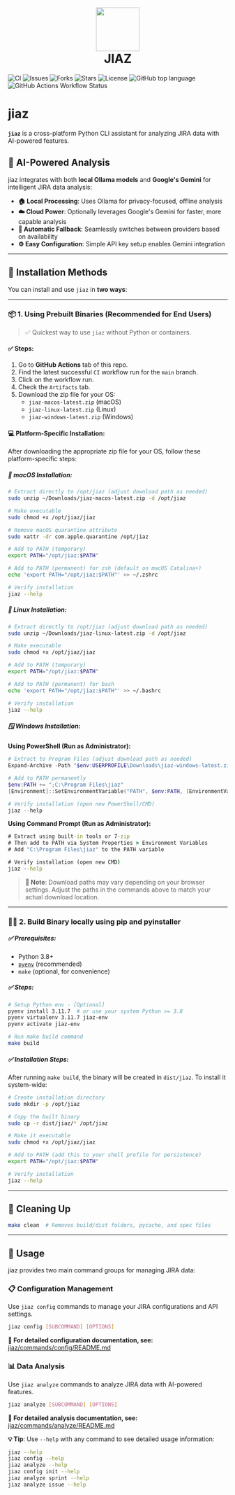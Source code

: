 <h1 align="center">
  <img src="https://raw.githubusercontent.com/sankur-codes/jiaz/main/utils/asset/jiaz_logo.jpg" width="100" />
  <br/>
  JIAZ
</h1>

  ![CI](https://github.com/sankur-codes/jiaz/actions/workflows/ci.yml/badge.svg)
  ![Issues](https://img.shields.io/github/issues/sankur-codes/jiaz?style=flat-square)
  ![Forks](https://img.shields.io/github/forks/sankur-codes/jiaz?style=flat-square)
  ![Stars](https://img.shields.io/github/stars/sankur-codes/jiaz?style=flat-square)
  ![License](https://img.shields.io/github/license/sankur-codes/jiaz?style=flat-square)
  ![GitHub top language](https://img.shields.io/github/languages/top/sankur-codes/jiaz)
  ![GitHub Actions Workflow Status](https://img.shields.io/github/actions/workflow/status/sankur-codes/jiaz/ci.yaml)

# jiaz

**`jiaz`** is a cross-platform Python CLI assistant for analyzing JIRA data with AI-powered features.

## 🤖 AI-Powered Analysis

jiaz integrates with both **local Ollama models** and **Google's Gemini** for intelligent JIRA data analysis:

- **🏠 Local Processing**: Uses Ollama for privacy-focused, offline analysis
- **☁️ Cloud Power**: Optionally leverages Google's Gemini for faster, more capable analysis
- **🔀 Automatic Fallback**: Seamlessly switches between providers based on availability
- **⚙️ Easy Configuration**: Simple API key setup enables Gemini integration

---

## 🚀 Installation Methods

You can install and use `jiaz` in **two ways**:

---

### 📦 1. Using Prebuilt Binaries (Recommended for End Users)

> ✅ Quickest way to use `jiaz` without Python or containers.

#### ✅ Steps:
1. Go to **GitHub Actions** tab of this repo.
2. Find the latest successful `CI` workflow run for the `main` branch.
3. Click on the workflow run.
4. Check the `Artifacts` tab.
5. Download the zip file for your OS:
   - `jiaz-macos-latest.zip` (macOS)
   - `jiaz-linux-latest.zip` (Linux)
   - `jiaz-windows-latest.zip` (Windows)

#### 💻 Platform-Specific Installation:

After downloading the appropriate zip file for your OS, follow these platform-specific steps:

##### 🍎 macOS Installation:

```bash
# Extract directly to /opt/jiaz (adjust download path as needed)
sudo unzip ~/Downloads/jiaz-macos-latest.zip -d /opt/jiaz

# Make executable
sudo chmod +x /opt/jiaz/jiaz

# Remove macOS quarantine attribute
sudo xattr -dr com.apple.quarantine /opt/jiaz

# Add to PATH (temporary)
export PATH="/opt/jiaz:$PATH"

# Add to PATH (permanent) for zsh (default on macOS Catalina+)
echo 'export PATH="/opt/jiaz:$PATH"' >> ~/.zshrc

# Verify installation
jiaz --help
```

##### 🐧 Linux Installation:

```bash
# Extract directly to /opt/jiaz (adjust download path as needed)
sudo unzip ~/Downloads/jiaz-linux-latest.zip -d /opt/jiaz

# Make executable
sudo chmod +x /opt/jiaz/jiaz

# Add to PATH (temporary)
export PATH="/opt/jiaz:$PATH"

# Add to PATH (permanent) for bash
echo 'export PATH="/opt/jiaz:$PATH"' >> ~/.bashrc

# Verify installation
jiaz --help
```

##### 🪟 Windows Installation:

**Using PowerShell (Run as Administrator):**
```powershell
# Extract to Program Files (adjust download path as needed)
Expand-Archive -Path "$env:USERPROFILE\Downloads\jiaz-windows-latest.zip" -DestinationPath "C:\Program Files\jiaz"

# Add to PATH permanently
$env:PATH += ";C:\Program Files\jiaz"
[Environment]::SetEnvironmentVariable("PATH", $env:PATH, [EnvironmentVariableTarget]::Machine)

# Verify installation (open new PowerShell/CMD)
jiaz --help
```

**Using Command Prompt (Run as Administrator):**
```cmd
# Extract using built-in tools or 7-zip
# Then add to PATH via System Properties > Environment Variables
# Add "C:\Program Files\jiaz" to the PATH variable

# Verify installation (open new CMD)
jiaz --help
```

> **📝 Note**: Download paths may vary depending on your browser settings. Adjust the paths in the commands above to match your actual download location.

---

### 🧑‍💻 2. Build Binary locally using pip and pyinstaller

##### ✅ Prerequisites:
- Python 3.8+
- [`pyenv`](https://github.com/pyenv/pyenv) (recommended)
- `make` (optional, for convenience)

##### ✅ Steps:

```bash
# Setup Python env - [Optional]
pyenv install 3.11.7  # or use your system Python >= 3.8
pyenv virtualenv 3.11.7 jiaz-env
pyenv activate jiaz-env

# Run make build command
make build 
```

##### ✅ Installation Steps:

After running `make build`, the binary will be created in `dist/jiaz`. To install it system-wide:

```bash
# Create installation directory
sudo mkdir -p /opt/jiaz

# Copy the built binary
sudo cp -r dist/jiaz/* /opt/jiaz

# Make it executable
sudo chmod +x /opt/jiaz/jiaz

# Add to PATH (add this to your shell profile for persistence)
export PATH="/opt/jiaz:$PATH"

# Verify installation
jiaz --help
```

---

## 🧹 Cleaning Up

```bash
make clean  # Removes build/dist folders, pycache, and spec files
```

---

## 🧪 Usage

jiaz provides two main command groups for managing JIRA data:

### 📋 Configuration Management
Use `jiaz config` commands to manage your JIRA configurations and API settings.

```bash
jiaz config [SUBCOMMAND] [OPTIONS]
```

**📖 For detailed configuration documentation, see:** [jiaz/commands/config/README.md](jiaz/commands/config/README.md)

### 📊 Data Analysis  
Use `jiaz analyze` commands to analyze JIRA data with AI-powered features.

```bash
jiaz analyze [SUBCOMMAND] [OPTIONS]
```

**📖 For detailed analysis documentation, see:** [jiaz/commands/analyze/README.md](jiaz/commands/analyze/README.md)

**💡 Tip**: Use `--help` with any command to see detailed usage information:

```bash
jiaz --help
jiaz config --help
jiaz analyze --help
jiaz config init --help
jiaz analyze sprint --help
jiaz analyze issue --help
```
